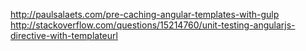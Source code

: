 http://paulsalaets.com/pre-caching-angular-templates-with-gulp
http://stackoverflow.com/questions/15214760/unit-testing-angularjs-directive-with-templateurl